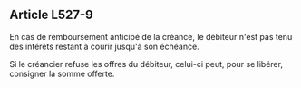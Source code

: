 Article L527-9
----
En cas de remboursement anticipé de la créance, le débiteur n'est pas tenu des
intérêts restant à courir jusqu'à son échéance.

Si le créancier refuse les offres du débiteur, celui-ci peut, pour se libérer,
consigner la somme offerte.
